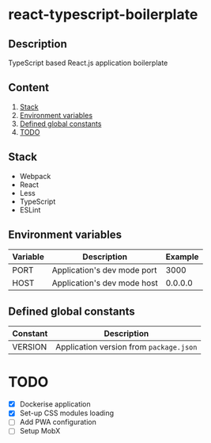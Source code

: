 # react-typescript-boilerplate

## Description

TypeScript based React.js application boilerplate

## Content
1. [Stack](#stack)
2. [Environment variables](#environment-variables)
3. [Defined global constants](#defined-global-constants)
4. [TODO](#todo)

## Stack

- Webpack
- React
- Less
- TypeScript
- ESLint

## Environment variables

| Variable | Description                 | Example |
|----------|-----------------------------|---------|
| PORT     | Application's dev mode port | 3000    |
| HOST     | Application's dev mode host | 0.0.0.0 |

## Defined global constants

| Constant | Description                             |
|----------|-----------------------------------------|
| VERSION  | Application version from `package.json` |

# TODO

- [x] Dockerise application
- [x] Set-up CSS modules loading
- [ ] Add PWA configuration
- [ ] Setup MobX
